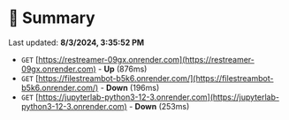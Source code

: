 # 📖 Summary
Last updated: **8/3/2024, 3:35:52 PM**

- `GET` [https://restreamer-09gx.onrender.com](https://restreamer-09gx.onrender.com) - **Up** (876ms)
- `GET` [https://filestreambot-b5k6.onrender.com/](https://filestreambot-b5k6.onrender.com/) - **Down** (196ms)
- `GET` [https://jupyterlab-python3-12-3.onrender.com](https://jupyterlab-python3-12-3.onrender.com) - **Down** (253ms)
